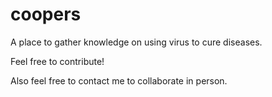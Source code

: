 # coopers

A place to gather knowledge on using virus to cure diseases.

Feel free to contribute!

Also feel free to contact me to collaborate in person.
